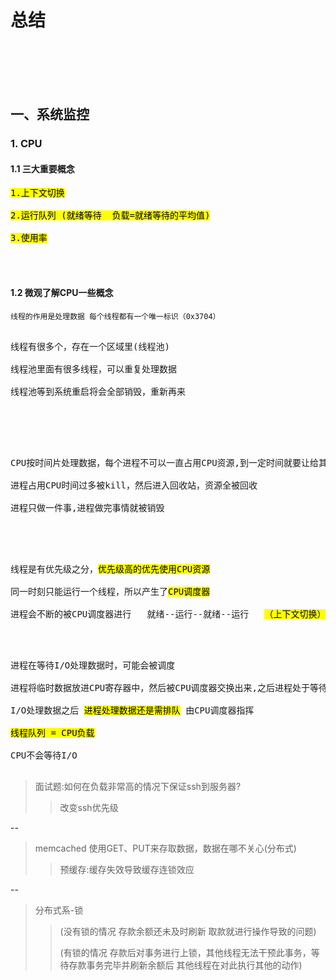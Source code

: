 # 总结


<br>
</br>
<br>
</br>


## 一、系统监控

### 1. CPU

#### 1.1 三大重要概念

<pre>
<mark>1.上下文切换</mark>

<mark>2.运行队列 (就绪等待  负载=就绪等待的平均值)</mark>

<mark>3.使用率</mark> 
</pre>

<br>
</br>

#### 1.2 微观了解CPU一些概念  
  
``线程的作用是处理数据 每个线程都有一个唯一标识（0x3704）``

<pre> 
线程有很多个，存在一个区域里(线程池)

线程池里面有很多线程，可以重复处理数据

线程池等到系统重启将会全部销毁，重新再来
 </pre>
 
<br>
</br>
 
 
 <pre>

CPU按时间片处理数据，每个进程不可以一直占用CPU资源,到一定时间就要让给其他进程

进程占用CPU时间过多被kill，然后进入回收站，资源全被回收

进程只做一件事,进程做完事情就被销毁
</pre>
 
 
 <br>
</br>
 
 
 
<pre> 
线程是有优先级之分，<mark>优先级高的优先使用CPU资源</mark>

同一时刻只能运行一个线程，所以产生了<mark>CPU调度器</mark>

进程会不断的被CPU调度器进行   就绪--运行--就绪--运行   <mark>（上下文切换）</mark>
</pre>

<br>
</br>

<pre>
进程在等待I/O处理数据时，可能会被调度 

进程将临时数据放进CPU寄存器中，然后被CPU调度器交换出来,之后进程处于等待状态

I/O处理数据之后 <mark>进程处理数据还是需排队</mark> 由CPU调度器指挥

<mark>线程队列 = CPU负载</mark>
    
CPU不会等待I/O
  </pre>  


> 面试题:如何在负载非常高的情况下保证ssh到服务器? 
>> 改变ssh优先级
    

--
> memcached 使用GET、PUT来存取数据，数据在哪不关心(分布式)
>> 预缓存:缓存失效导致缓存连锁效应
     
--
> 分布式系-锁
>>(没有锁的情况 存款余额还未及时刷新 取款就进行操作导致的问题)
>>
>>(有锁的情况   存款后对事务进行上锁，其他线程无法干预此事务，等待存款事务完毕并刷新余额后 其他线程在对此执行其他的动作)

 

